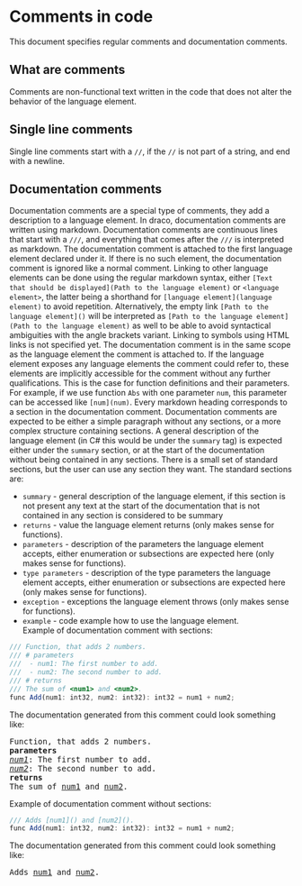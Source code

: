 # Comments in code
This document specifies regular comments and documentation comments.
## What are comments
Comments are non-functional text written in the code that does not alter the behavior of the language element.  
## Single line comments
Single line comments start with a `//`, if the `//` is not part of a string, and end with a newline.
## Documentation comments
Documentation comments are a special type of comments, they add a description to a language element. In draco, documentation comments are written using markdown.
Documentation comments are continuous lines that start with a `///`, and everything that comes after the `///` is interpreted as markdown.
The documentation comment is attached to the first language element declared under it. If there is no such element, the documentation comment is ignored like a normal comment.
Linking to other language elements can be done using the regular markdown syntax, either `[Text that should be displayed](Path to the language element)` or `<language element>`, the latter being a shorthand for `[language element](language element)` to avoid repetition. Alternatively, the empty link `[Path to the language element]()` will be interpreted as `[Path to the language element](Path to the language element)` as well to be able to avoid syntactical ambiguities with the angle brackets variant. Linking to symbols using HTML links is not specified yet.
The documentation comment is in the same scope as the language element the comment is attached to. If the language element exposes any language elements the comment could refer to, these elements are implicitly accessible for the comment without any further qualifications. This is the case for function definitions and their parameters. For example, if we use function `Abs` with one parameter `num`, this parameter can be accessed like `[num](num)`.
Every markdown heading corresponds to a section in the documentation comment. Documentation comments are expected to be either a simple paragraph without any sections, or a more complex structure containing sections. A general description of the language element (in C# this would be under the `summary` tag) is expected either under the `summary` section, or at the start of the documentation without being contained in any sections. There is a small set of standard sections, but the user can use any section they want.
The standard sections are:
- `summary` - general description of the language element, if this section is not present any text at the start of the documentation that is not contained in any section is considered to be summary
- `returns` - value the language element returns (only makes sense for functions).  
- `parameters` - description of the parameters the language element accepts, either enumeration or subsections are expected here (only makes sense for functions).  
- `type parameters` - description of the type parameters the language element accepts, either enumeration or subsections are expected here (only makes sense for functions).  
- `exception` - exceptions the language element throws (only makes sense for functions).  
- `example` - code example how to use the language element.  
Example of documentation comment with sections:
```js
/// Function, that adds 2 numbers.
/// # parameters
///  - num1: The first number to add.
///  - num2: The second number to add.
/// # returns 
/// The sum of <num1> and <num2>.
func Add(num1: int32, num2: int32): int32 = num1 + num2;
```
The documentation generated from this comment could look something like:
<pre>
Function, that adds 2 numbers.
<b>parameters</b>
<i><a href = "Comments.md">num1</a></i>: The first number to add.
<i><a href = "Comments.md">num2</a></i>: The second number to add.
<b>returns</b>
The sum of <a href = "Comments.md">num1</a> and <a href = "Comments.md">num2</a>.
</pre>

Example of documentation comment without sections:
```js
/// Adds [num1]() and [num2]().
func Add(num1: int32, num2: int32): int32 = num1 + num2;
```
The documentation generated from this comment could look something like:
<pre>
Adds <a href = "Comments.md">num1</a> and <a href = "Comments.md">num2</a>.
</pre>
